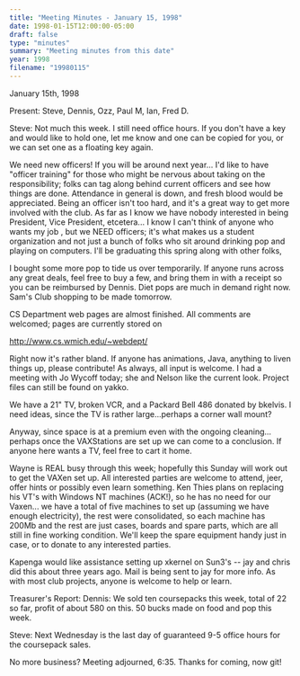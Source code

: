 ```yaml
---
title: "Meeting Minutes - January 15, 1998"
date: 1998-01-15T12:00:00-05:00
draft: false
type: "minutes"
summary: "Meeting minutes from this date"
year: 1998
filename: "19980115"
---
```


 January 15th, 1998 </p><p>
Present: Steve, Dennis, Ozz, Paul M, Ian, Fred D. </p><p>
Steve: Not much this week. I still need office hours. If you don't have a key and would like to hold one, let me know and one can be copied for you, or we can set one as a floating key again. </p><p>
We need new officers! If you will be around next year... I'd like to have "officer training" for those who might be nervous about taking on the responsibility; folks can tag along behind current officers and see how things are done. Attendance in general is down, and fresh blood would be appreciated. Being an officer isn't too hard, and it's a great way to get more involved with the club. As far as I know we have nobody interested in being President, Vice President, etcetera... I know I can't think of anyone who wants my job <much general hilarity>, but we NEED officers; it's what makes us a student organization and not just a bunch of folks who sit around drinking pop and playing on computers. I'll be graduating this spring along with other folks,  </p><p>
<skull joins the party> </p><p>
I bought some more pop to tide us over temporarily. If anyone runs across any great deals, feel free to buy a few, and bring them in with a receipt so  you can be reimbursed by Dennis. Diet pops are much in demand right now. Sam's Club shopping to be made tomorrow. </p><p>
CS Department web pages are almost finished. All comments are welcomed; pages are currently stored on </p><p>
http://www.cs.wmich.edu/~webdept/ </p><p>
Right now it's rather bland. If anyone has animations, Java, anything to liven things up, please contribute! As always, all input is welcome. I had a meeting with Jo Wycoff today; she and Nelson like the current look. Project files can still be found on yakko. </p><p>
We have a 21" TV, broken VCR, and a Packard Bell 486 donated by bkelvis. I need ideas, since the TV is rather large...perhaps a corner wall mount? </p><p>
<maile joins the party> </p><p>
Anyway, since space is at a premium even with the ongoing cleaning... perhaps once the VAXStations are set up we can come to a conclusion. If anyone here wants a TV, feel free to cart it home. </p><p>
Wayne is REAL busy through this week; hopefully this Sunday will work out to get the VAXen set up. All interested parties are welcome to attend, jeer, offer hints or possibly even learn something. Ken Thies plans on replacing his VT's with Windows NT machines (ACK!), so he has no need for our Vaxen... we have a total of five machines to set up (assuming we have enough electricity), the rest were consolidated, so each machine has 200Mb and the rest are just cases, boards and spare parts, which are all still in fine working condition. We'll keep the spare equipment handy just in case, or to donate to any interested parties. </p><p>
Kapenga would like assistance setting up xkernel on Sun3's -- jay and chris did this about three years ago. Mail is being sent to jay for more info. As with most club projects, anyone is welcome to help or learn. </p><p>
Treasurer's Report: Dennis: We sold ten coursepacks this week, total of 22 so far, profit of about 580 on this. 50 bucks made on food and pop this week. </p><p>
Steve: Next Wednesday is the last day of guaranteed 9-5 office hours for the coursepack sales.  </p><p>
No more business? Meeting adjourned, 6:35. Thanks for coming, now git! </p><p>
</p>

